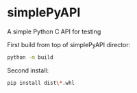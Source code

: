 # simplePyAPI
 A simple Python C API for testing
 
First build from top of simplePyAPI director:
 
 ```bash
 python -m build
 ```
 
Second install:

```bash
pip install dist\*.whl
```

